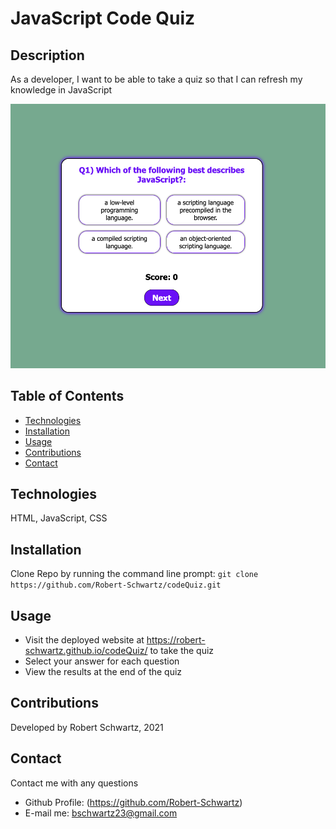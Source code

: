 # JavaScript Code Quiz

## Description
As a developer, I want to be able to take a quiz so that I can refresh my knowledge in JavaScript

![image](./assets/images/preview.png)

## Table of Contents
- [Technologies](#Technologies)
- [Installation](#Installation)
- [Usage](#usage)
- [Contributions](#Contributions)
- [Contact](#Contact)

## Technologies
HTML, JavaScript, CSS

## Installation
Clone Repo by running the command line prompt:
`git clone https://github.com/Robert-Schwartz/codeQuiz.git`

## Usage
- Visit the deployed website at https://robert-schwartz.github.io/codeQuiz/ to take the quiz
- Select your answer for each question
- View the results at the end of the quiz

## Contributions
Developed by Robert Schwartz, 2021

## Contact
Contact me with any questions
- Github Profile: (https://github.com/Robert-Schwartz)
- E-mail me: bschwartz23@gmail.com